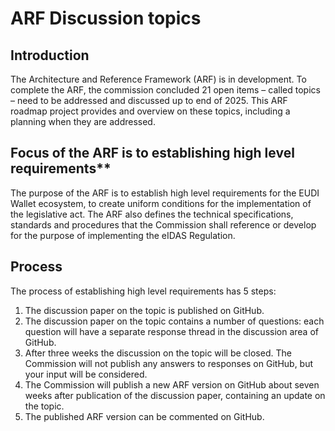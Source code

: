 # ARF Discussion topics

## Introduction
The Architecture and Reference Framework (ARF) is in development. To complete the ARF, the commission concluded 21 open items – called topics – need to be addressed and discussed up to end of 2025. This ARF roadmap project provides and overview on these topics, including a planning when they are addressed.

## Focus of the ARF is to establishing high level requirements**
The purpose of the ARF is to establish high level requirements for the EUDI Wallet ecosystem, to create uniform conditions for the implementation of the legislative act. The ARF also defines the technical specifications, standards and procedures that the Commission shall reference or develop for the purpose of implementing the eIDAS Regulation. 

## Process
The process of establishing high level requirements has 5 steps:
1. The discussion paper on the topic is published on GitHub.
2. The discussion paper on the topic contains a number of questions: each question will have a separate response thread in the discussion area of GitHub.
3. After three weeks the discussion on the topic will be closed. The Commission will not publish any answers to responses on GitHub, but your input will be considered.
4. The Commission will publish a new ARF version on GitHub about seven weeks after publication of the discussion paper, containing an update on the topic.  
5. The published ARF version can be commented on GitHub. 